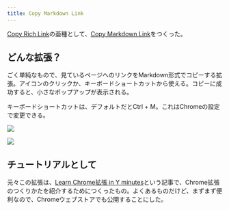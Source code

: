 ```yaml
---
title: Copy Markdown Link
---
```

[Copy Rich Link](https://chrome.google.com/webstore/detail/copy-rich-link/hikiamlgpdcabppakpmemaofmkgknpea)の亜種として、[Copy Markdown Link](https://chrome.google.com/webstore/detail/copy-markdown-link/gkceaaphhbeanfciglgpffnncfpipjpa)をつくった。

どんな拡張？
------

ごく単純なもので、見ているページへのリンクをMarkdown形式でコピーする拡張。アイコンのクリックか、キーボードショートカットから使える。コピーに成功すると、小さなポップアップが表示される。

キーボードショートカットは、デフォルトだとCtrl + M。これはChromeの設定で変更できる。

![](https://lh3.googleusercontent.com/vbXsBvdpvfPT0AxTF22RttUs4s9E4tLH_WzMTVvpJq2v2qkp7TGGokdegBV0dXvWkMsMi46GwBQAcDB-erdzfCnlJgrclmZknWT8UDT0sPD-_1VupqhLE3QrbESPgUvTYV0E-1FrHAAs0cewrPZnM9fTmDVlTaerANPWEjCTMs2K9IX84o4U7-t83XIg)

![](https://lh5.googleusercontent.com/xcY0axdYnxrscArRxeO7IjOM5_fhGReZq3o4Wwjt_jN9m8yIhaNH0qsM9FIECnEZRsUQnz_fFQv8niP3eo4__N0PRFek1jzSTDQO2basAtRFr-BbnrTHyfFMIKFtjqZJBLTwD1B7cXys-NKkyOD_blZKpGf506lBo2ThkxoWrk9iAUz5fHXOIgmFc-Vx)

チュートリアルとして
----------

元々この拡張は、[Learn Chrome拡張 in Y minutes](https://r7kamura.com/articles/2022-05-18-learn-chrome-extention-in-y-minutes)という記事で、Chrome拡張のつくりかたを紹介するためにつくったもの。よくあるものだけど、まずまず便利なので、Chromeウェブストアでも公開することにした。
